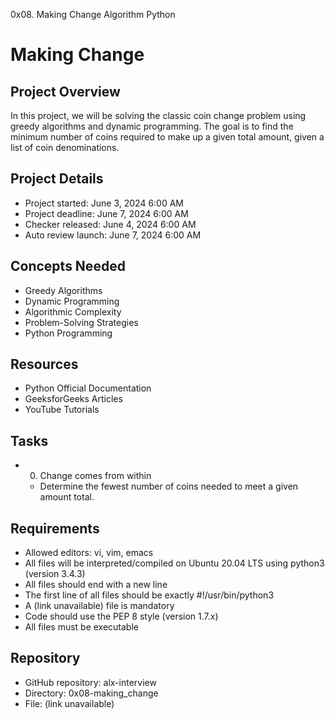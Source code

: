 0x08. Making Change
Algorithm
Python

Making Change
================

Project Overview
---------------

In this project, we will be solving the classic coin change problem using greedy algorithms and dynamic programming. 
The goal is to find the minimum number of coins required to make up a given total amount, given a list of coin denominations.

Project Details
---------------

* Project started: June 3, 2024 6:00 AM
* Project deadline: June 7, 2024 6:00 AM
* Checker released: June 4, 2024 6:00 AM
* Auto review launch: June 7, 2024 6:00 AM

Concepts Needed
---------------

* Greedy Algorithms
* Dynamic Programming
* Algorithmic Complexity
* Problem-Solving Strategies
* Python Programming

Resources
----------

* Python Official Documentation
* GeeksforGeeks Articles
* YouTube Tutorials

Tasks
------

* 0. Change comes from within
	+ Determine the fewest number of coins needed to meet a given amount total.

Requirements
------------

* Allowed editors: vi, vim, emacs
* All files will be interpreted/compiled on Ubuntu 20.04 LTS using python3 (version 3.4.3)
* All files should end with a new line
* The first line of all files should be exactly #!/usr/bin/python3
* A (link unavailable) file is mandatory
* Code should use the PEP 8 style (version 1.7.x)
* All files must be executable

Repository
----------

* GitHub repository: alx-interview
* Directory: 0x08-making_change
* File: (link unavailable)
